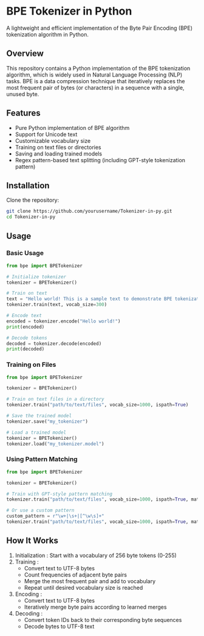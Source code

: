 # BPE Tokenizer in Python

A lightweight and efficient implementation of the Byte Pair Encoding (BPE) tokenization algorithm in Python.

## Overview

This repository contains a Python implementation of the BPE tokenization algorithm, which is widely used in Natural Language Processing (NLP) tasks. BPE is a data compression technique that iteratively replaces the most frequent pair of bytes (or characters) in a sequence with a single, unused byte.

## Features

- Pure Python implementation of BPE algorithm
- Support for Unicode text
- Customizable vocabulary size
- Training on text files or directories
- Saving and loading trained models
- Regex pattern-based text splitting (including GPT-style tokenization pattern)

## Installation

Clone the repository:

```bash
git clone https://github.com/yourusername/Tokenizer-in-py.git
cd Tokenizer-in-py
```
## Usage
### Basic Usage

```python
from bpe import BPETokenizer

# Initialize tokenizer
tokenizer = BPETokenizer()

# Train on text
text = "Hello world! This is a sample text to demonstrate BPE tokenization."
tokenizer.train(text, vocab_size=300)

# Encode text
encoded = tokenizer.encode("Hello world!")
print(encoded)

# Decode tokens
decoded = tokenizer.decode(encoded)
print(decoded)
```

### Training on Files
```python
from bpe import BPETokenizer

tokenizer = BPETokenizer()

# Train on text files in a directory
tokenizer.train("path/to/text/files", vocab_size=1000, ispath=True)

# Save the trained model
tokenizer.save("my_tokenizer")

# Load a trained model
tokenizer = BPETokenizer()
tokenizer.load("my_tokenizer.model")
```

### Using Pattern Matching
```python
from bpe import BPETokenizer

tokenizer = BPETokenizer()

# Train with GPT-style pattern matching
tokenizer.train("path/to/text/files", vocab_size=1000, ispath=True, match_pattern=True)

# Or use a custom pattern
custom_pattern = r"\w+|\s+|[^\w\s]+"
tokenizer.train("path/to/text/files", vocab_size=1000, ispath=True, match_pattern=custom_pattern)
```

## How It Works
1. Initialization : Start with a vocabulary of 256 byte tokens (0-255)
2. Training :
   - Convert text to UTF-8 bytes
   - Count frequencies of adjacent byte pairs
   - Merge the most frequent pair and add to vocabulary
   - Repeat until desired vocabulary size is reached
3. Encoding :
   - Convert text to UTF-8 bytes
   - Iteratively merge byte pairs according to learned merges
4. Decoding :
   - Convert token IDs back to their corresponding byte sequences
   - Decode bytes to UTF-8 text